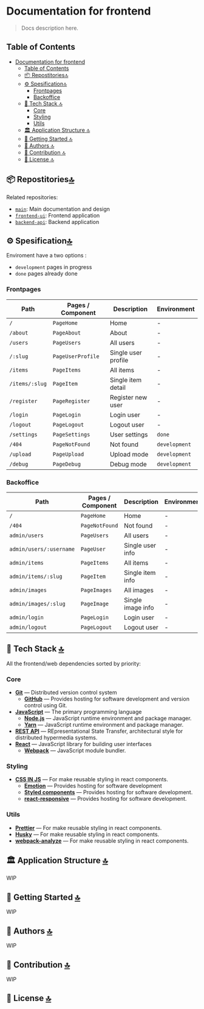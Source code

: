 # Documentation for frontend

> Docs description here.

## Table of Contents

- [Documentation for frontend](#documentation-for-frontend)
  - [Table of Contents](#table-of-contents)
  - [📦 Repostitories🔝](#-repostitories)
  - [⚙️ Spesification🔝](#️-spesification)
    - [Frontpages](#frontpages)
    - [Backoffice](#backoffice)
  - [🧱 Tech Stack 🔝](#-tech-stack-)
    - [Core](#core)
    - [Styling](#styling)
    - [Utils](#utils)
  - [🏛️ Application Structure 🔝](#️-application-structure-)
  - [🏁 Getting Started 🔝](#-getting-started-)
  - [👤 Authors 🔝](#-authors-)
  - [🤝 Contribution 🔝](#-contribution-)
  - [📝 License 🔝](#-license-)

## 📦 Repostitories[🔝](#table-of-contents)

Related repositories:
- [`main`](hhttps://github.com/adeka-factory/poneglyph): Main documentation and design
- [`frontend-ui`](https://github.com/adeka-factory/poneglyph/spec/../../../../../web-ui.md): Frontend application
- [`backend-api`](https://github.com/adeka-factory/poneglyph/spec/../../../web-api.md): Backend application

## ⚙️ Spesification[🔝](#table-of-contents)

Enviroment have a two options : 
 - `development` pages in progress
 - `done` pages already done

### Frontpages

| Path           | Pages / Component | Description         | Environment   |
| -------------- | ----------------- | ------------------- | ------------- |
| `/`            | `PageHome`        | Home                | -             |
| `/about`       | `PageAbout`       | About               | -             |
| `/users`       | `PageUsers`       | All users           | -             |
| `/:slug`       | `PageUserProfile` | Single user profile | -             |
| `/items`       | `PageItems`       | All items           | -             |
| `/items/:slug` | `PageItem`        | Single item detail  | -             |
| `/register`    | `PageRegister`    | Register new user   | -             |
| `/login`       | `PageLogin`       | Login user          | -             |
| `/logout`      | `PageLogout`      | Logout user         | -             |
| `/settings`    | `PageSettings`    | User settings       | `done`             |
| `/404`         | `PageNotFound`    | Not found           | `development` |
| `/upload`      | `PageUpload`      | Upload mode         | `development` |
| `/debug`       | `PageDebug`       | Debug mode          | `development` |

### Backoffice

| Path                      | Pages / Component | Description       | Environment |
| ------------------------- | ------------------| ----------------- | ----------- |
| `/`                       | `PageHome`        | Home              | -           |
| `/404`                    | `PageNotFound`    | Not found         | -           |
| `admin/users`             | `PageUsers`       | All users         | -           |
| `admin/users/:username`   | `PageUser`        | Single user info  | -           |
| `admin/items`             | `PageItems`       | All items         | -           |
| `admin/items/:slug`       | `PageItem`        | Single item info  | -           |
| `admin/images`            | `PageImages`      | All images        | -           |
| `admin/images/:slug`      | `PageImage`       | Single image info | -           |
| `admin/login`             | `PageLogin`       | Login user        | -           |
| `admin/logout`            | `PageLogout`      | Logout user       | -           |


## 🧱 Tech Stack [🔝](#table-of-contents)

All the frontend/web dependencies sorted by priority:

### Core

- [**Git**]() — Distributed version control system
  - [**GitHub**]() — Provides hosting for software development and version control using Git.
- [**JavaScript**]() — The primary programming language
  - [**Node.js**]() — JavaScript runtime environment and package manager.
  - [**Yarn**]() — JavaScript runtime environment and package manager.
- [**REST API**]() — REpresentational State Transfer, architectural style for distributed hypermedia systems.
- [**React**]() — JavaScript library for building user interfaces
  - [**Webpack**]() — JavaScript module bundler.

### Styling

- [**CSS IN JS**]() — For make reusable styling in react components.
  - [**Emotion**]() — Provides hosting for software development
  - [**Styled components**]() — Provides hosting for software development.
  - [**react-responsive**]() — Provides hosting for software development.

### Utils
- [**Prettier**]() — For make reusable styling in react components.
- [**Husky**]() — For make reusable styling in react components.
- [**webpack-analyze**]() — For make reusable styling in react components.

## 🏛️ Application Structure [🔝](#table-of-contents)

WIP

## 🏁 Getting Started [🔝](#table-of-contents)

WIP

## 👤 Authors [🔝](#table-of-contents)

WIP

## 🤝 Contribution [🔝](#table-of-contents)

WIP

## 📝 License [🔝](#table-of-contents)